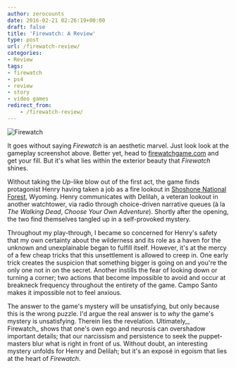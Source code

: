 ```yaml
---
author: zerocounts
date: 2016-02-21 02:26:19+00:00
draft: false
title: 'Firewatch: A Review'
type: post
url: /firewatch-review/
categories:
- Review
tags:
- firewatch
- ps4
- review
- story
- video games
redirect_from:
    - /firewatch-review/
---
```


![Firewatch](/firewatch.png)

It goes without saying _Firewatch_ is an aesthetic marvel. Just look look at the gameplay screenshot above. Better yet, head to [firewatchgame.com](http://www.firewatchgame.com/media/) and get your fill. But it's what lies within the exterior beauty that _Firewatch_ shines.

Without taking the _Up_-like blow out of the first act, the game finds protagonist Henry having taken a job as a fire lookout in [Shoshone National Forest](http://www.fs.usda.gov/shoshone), Wyoming. Henry communicates with Delilah, a veteran lookout in another watchtower, via radio through choice-driven narrative queues (à la _The Walking Dead_, _Choose Your Own Adventure_). Shortly after the opening, the two find themselves tangled up in a self-provoked mystery.

Throughout my play-through, I became so concerned for Henry's safety that my own certainty about the wilderness and its role as a haven for the unknown and unexplainable began to fulfill itself. However, it's at the mercy of a few cheap tricks that this unsettlement is allowed to creep in. One early trick creates the suspicion that something bigger is going on and you're the only one not in on the secret. Another instills the fear of looking down or turning a corner; two actions that become impossible to avoid and occur at breakneck frequency throughout the entirety of the game. Campo Santo makes it impossible not to feel anxious.

The answer to the game's mystery will be unsatisfying, but only because this is the wrong puzzle. I'd argue the real answer is to _why_ the game's mystery is unsatisfying. Therein lies the revelation. Ultimately,_ Firewatch_ shows that one's own ego and neurosis can overshadow important details; that our narcissism and persistence to seek the puppet-masters blur what is right in front of us. Without doubt, an interesting mystery unfolds for Henry and Delilah; but it's an exposé in egoism that lies at the heart of _Firewatch_.
